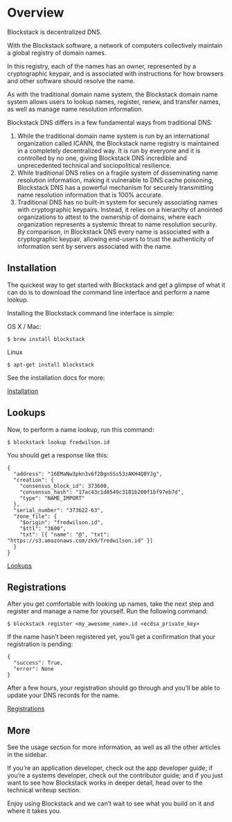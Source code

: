 # Overview

Blockstack is decentralized DNS.

With the Blockstack software, a network of computers collectively maintain a global registry of domain names.

In this registry, each of the names has an owner, represented by a cryptographic keypair, and is associated with instructions for how browsers and other software should resolve the name.

As with the traditional domain name system, the Blockstack domain name system allows users to lookup names, register, renew, and transfer names, as well as manage name resolution information.

Blockstack DNS differs in a few fundamental ways from traditional DNS:

1. While the traditional domain name system is run by an international organization called ICANN, the Blockstack name registry is maintained in a completely decentralized way. It is run by everyone and it is controlled by no one, giving Blockstack DNS incredible and unprecedented technical and sociopolitical resilience.
2. While traditional DNS relies on a fragile system of disseminating name resolution information, making it vulnerable to DNS cache poisoning, Blockstack DNS has a powerful mechanism for securely transmitting name resolution information that is 100% accurate.
3. Traditional DNS has no built-in system for securely associating names with cryptographic keypairs. Instead, it relies on a hierarchy of anointed organizations to attest to the ownership of domains, where each organization represents a systemic threat to name resolution security. By comparison, in Blockstack DNS every name is associated with a cryptographic keypair, allowing end-users to trust the authenticity of information sent by servers associated with the name.

## Installation

The quickest way to get started with Blockstack and get a glimpse of what it can do is to download the command line interface and perform a name lookup.

Installing the Blockstack command line interface is simple:

OS X / Mac:

    $ brew install blockstack

Linux

    $ apt-get install blockstack

See the installation docs for more:

[Installation](/docs/installation)

## Lookups

Now, to perform a name lookup, run this command:

    $ blockstack lookup fredwilson.id

You should get a response like this:


    {
      "address": "16EMaNw3pkn3v6f2BgnSSs53zAKH4Q8YJg",
      "creation": {
        "consensus_block_id": 373600,
        "consensus_hash": "17ac43c1d8549c3181b200f1bf97eb7d",
        "type": "NAME_IMPORT"
      },
      "serial_number": "373622-63",
      "zone_file": {
        "$origin": "fredwilson.id",
        "$ttl": "3600",
        "txt": [{ "name": "@", "txt": "https://s3.amazonaws.com/zk9/fredwilson.id" }]
      }
    }

[Lookups](/docs/lookups)

## Registrations

After you get comfortable with looking up names, take the next step and register and manage a name for yourself. Run the following command:


    $ blockstack register <my_awesome_name>.id <ecdsa_private_key>

If the name hasn’t been registered yet, you’ll get a confirmation that your registration is pending:


    {
      "success": True,
      "error": None
    }

After a few hours, your registration should go through and you’ll be able to update your DNS records for the name.

[Registrations](/docs/registrations)

## More

See the usage section for more information, as well as all the other articles in the sidebar.

If you’re an application developer, check out the app developer guide; if you’re a systems developer, check out the contributor guide; and if you just want to see how Blockstack works in deeper detail, head over to the technical writeup section.

Enjoy using Blockstack and we can’t wait to see what you build on it and where it takes you.
